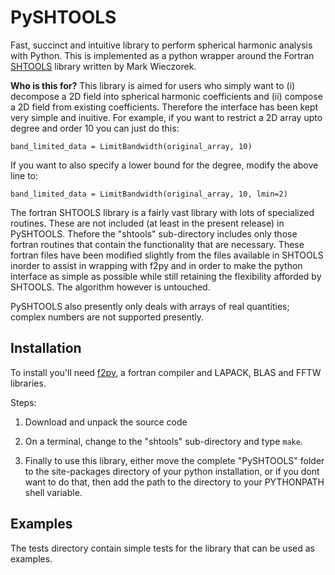 # PySHTOOLS
Fast, succinct and intuitive library to perform spherical harmonic analysis with Python. This is implemented as a python
wrapper around the Fortran [SHTOOLS](http://shtools.ipgp.fr) library written by Mark Wieczorek. 

**Who is this for?**
This library is aimed for users who simply want to (i) decompose a 2D field into spherical harmonic coefficients and (ii) compose a 2D field from existing coefficients. Therefore the interface has been kept very simple and inuitive. For example, if you want to restrict a 2D array upto degree and order 10 you can just do this:
```
band_limited_data = LimitBandwidth(original_array, 10)
```
If you want to also specify a lower bound for the degree, modify the above line to:
```
band_limited_data = LimitBandwidth(original_array, 10, lmin=2)
```

The fortran SHTOOLS library is a fairly vast library with lots of specialized routines. These are not included (at least in the present release) in PySHTOOLS. Thefore the "shtools" sub-directory includes only those fortran routines that contain the functionality that are necessary. These fortran files have been modified slightly from the files available in SHTOOLS inorder to assist in wrapping with f2py and in order to make the python interface as simple as possible while still retaining the flexibility afforded by SHTOOLS. The algorithm however is untouched. 

PySHTOOLS also presently only deals with arrays of real quantities; complex numbers are not supported presently. 

## Installation
To install you'll need [f2py](http://docs.scipy.org/doc/numpy-dev/f2py/), a fortran compiler and LAPACK, BLAS and FFTW libraries.

Steps:

1. Download and unpack the source code

2. On a terminal, change to the "shtools" sub-directory and type `make`. 

3. Finally to use this library, either move the complete "PySHTOOLS" folder to the site-packages 
directory of your python installation, or if you dont want to do that, then add the path to the directory
to your PYTHONPATH shell variable. 

## Examples
The tests directory contain simple tests for the library that can be used as examples.
